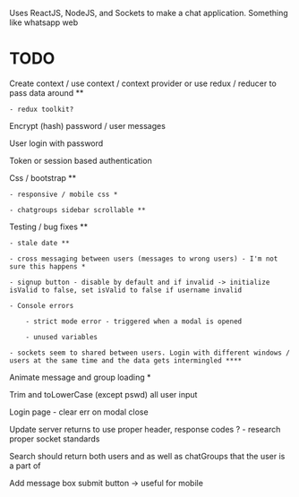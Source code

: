 Uses ReactJS, NodeJS, and Sockets to make a chat application. Something like whatsapp web

<h1>TODO</h1>

Create context / use context / context provider or use redux / reducer to pass data around **

	- redux toolkit?

Encrypt (hash) password / user messages

User login with password

Token or session based authentication

Css / bootstrap **

	- responsive / mobile css *

	- chatgroups sidebar scrollable **

Testing / bug fixes **

	- stale date **

	- cross messaging between users (messages to wrong users) - I'm not sure this happens *

	- signup button - disable by default and if invalid -> initialize isValid to false, set isValid to false if username invalid

	- Console errors

		- strict mode error - triggered when a modal is opened

		- unused variables

	- sockets seem to shared between users. Login with different windows / users at the same time and the data gets intermingled ****

Animate message and group loading *

Trim and toLowerCase (except pswd) all user input

Login page - clear err on modal close

Update server returns to use proper header, response codes ? - research proper socket standards

Search should return both users and as well as chatGroups that the user is a part of

Add message box submit button -> useful for mobile
